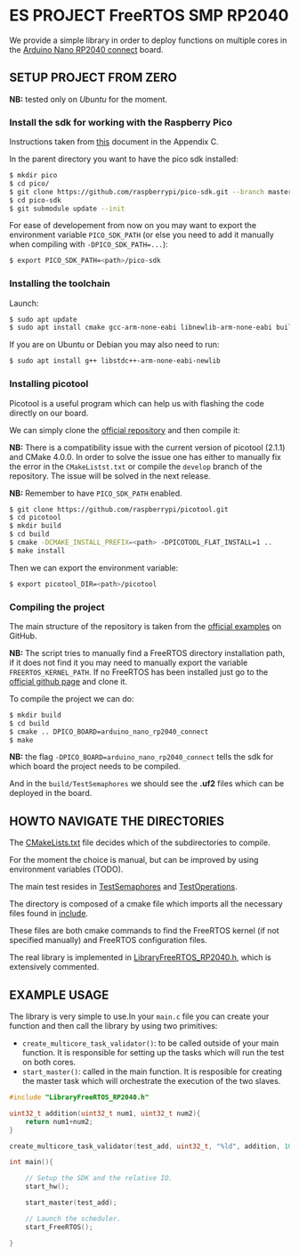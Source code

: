 # ES PROJECT FreeRTOS SMP RP2040

We provide a simple library in order to deploy functions on multiple cores in the [Arduino Nano RP2040 connect](https://docs.arduino.cc/hardware/nano-rp2040-connect/) board.

## SETUP PROJECT FROM ZERO

**NB:** tested only on *Ubuntu* for the moment.

### Install the sdk for working with the Raspberry Pico

Instructions taken from [this](https://datasheets.raspberrypi.com/pico/getting-started-with-pico.pdf) document in the Appendix C.

In the parent directory you want to have the pico sdk installed:

```bash
$ mkdir pico
$ cd pico/
$ git clone https://github.com/raspberrypi/pico-sdk.git --branch master
$ cd pico-sdk
$ git submodule update --init
```

For ease of developement from now on you may want to export the environment variable `PICO_SDK_PATH` (or else you need to add it manually when compiling with `-DPICO_SDK_PATH=...`):

```bash
$ export PICO_SDK_PATH=<path>/pico-sdk
```
 
### Installing the toolchain

Launch:

```bash
$ sudo apt update
$ sudo apt install cmake gcc-arm-none-eabi libnewlib-arm-none-eabi build-essential
```

If you are on Ubuntu or Debian you may also need to run:

```bash
$ sudo apt install g++ libstdc++-arm-none-eabi-newlib
```

### Installing picotool

Picotool is a useful program which can help us with flashing the code directly on our board.

We can simply clone the [official repository](https://github.com/raspberrypi/picotool) and then compile it:

**NB:** There is a compatibility issue with the current version of picotool (2.1.1) and CMake 4.0.0. In order to solve the issue one has either to manually fix the error in the `CMakeListst.txt` or compile the `develop` branch of the repository. The issue will be solved in the next release.

**NB:** Remember to have `PICO_SDK_PATH` enabled.

```bash
$ git clone https://github.com/raspberrypi/picotool.git
$ cd picotool
$ mkdir build
$ cd build
$ cmake -DCMAKE_INSTALL_PREFIX=<path> -DPICOTOOL_FLAT_INSTALL=1 ..
$ make install
```

Then we can export the environment variable:

```bash
$ export picotool_DIR=<path>/picotool
```

### Compiling the project

The main structure of the repository is taken from the [official examples](https://github.com/FreeRTOS/FreeRTOS-Community-Supported-Demos) on GitHub.

**NB:** The script tries to manually find a FreeRTOS directory installation path, if it does not find it you may need to manually export the variable `FREERTOS_KERNEL_PATH`. If no FreeRTOS has been installed just go to the [official github page](https://github.com/FreeRTOS/FreeRTOS-Kernel/tree/7ce8266bc5c6e13534959179295d7ec25f9e438c) and clone it.

To compile the project we can do:

```bash
$ mkdir build
$ cd build
$ cmake .. DPICO_BOARD=arduino_nano_rp2040_connect
$ make
```

**NB:** the flag `-DPICO_BOARD=arduino_nano_rp2040_connect` tells the sdk for which board the project needs to be compiled.

And in the `build/TestSemaphores` we should see the **.uf2** files which can be deployed in the board.

## HOWTO NAVIGATE THE DIRECTORIES

The [CMakeLists.txt](./CMakeLists.txt) file decides which of the subdirectories to compile. 

For the moment the choice is manual, but can be improved by using environment variables (TODO).

The main test resides in [TestSemaphores](./TestSemaphores/) and [TestOperations](./TestOperations/).

The directory is composed of a cmake file which imports all the necessary files found in [include](./include/).

These files are both cmake commands to find the FreeRTOS kernel (if not specified manually) and FreeRTOS configuration files.

The real library is implemented in [LibraryFreeRTOS_RP2040.h](./include/LibraryFreeRTOS_RP2040.h), which is extensively commented.

## EXAMPLE USAGE

The library is very simple to use.In your `main.c` file you can create your function and then call the library by using two primitives:

* `create_multicore_task_validator()`: to be called outside of your main function. It is responsible for setting up the tasks which will run the test on both cores.
* `start_master()`: called in the main function. It is resposible for creating the master task which will orchestrate the execution of the two slaves.

```c
#include "LibraryFreeRTOS_RP2040.h"

uint32_t addition(uint32_t num1, uint32_t num2){
    return num1+num2;
}

create_multicore_task_validator(test_add, uint32_t, "%ld", addition, 10, 5);

int main(){

    // Setup the SDK and the relative IO.
    start_hw();

    start_master(test_add);

    // Launch the scheduler.
    start_FreeRTOS();

}
```

#
